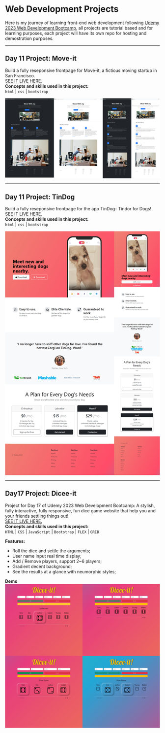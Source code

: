 # Web Development Projects  
Here is my journey of learning front-end web development following [Udemy 2023 Web Development Bootcamp](https://www.udemy.com/course/the-complete-web-development-bootcamp/), all projects are tutorial based and for learning purposes, each project will have its own repo for hosting and demostration purposes.
___
## Day 11 Project: Move-it
Build a fully reseponsive frontpage for Move-it, a fictious moving startup in San Francisco.  
[SEE IT LIVE HERE.](https://jaycka.github.io/move-it/)  
**Concepts and skills used in this project:**   
`html` | `css` | `bootstrap`  

![move-it](./screenshots/move-it.png)  
___  

## Day 11 Project: TinDog  
Build a fully reseponsive frontpage for the app TinDog- Tindor for Dogs!  
[SEE IT LIVE HERE.](https://jaycka.github.io/tindog/)  
**Concepts and skills used in this project:**   
`html` | `css` | `bootstrap`  

![tindog](./screenshots/tindog.png)  
___  

## Day17 Project: Dicee-it
Project for Day 17 of Udemy 2023 Web Development Bootcamp: A stylish, fully interactive, fully responsive, fun dice game website that help you and your friends settling things out!  
[SEE IT LIVE HERE.](https://jaycka.github.io/dicee-it/)  
**Concepts and skills used in this project:**  
`HTML` | `CSS` | `JavaScript` | `Bootstrap` | `FLEX` | `GRID`

**Features:**  
* Roll the dice and settle the arguments;
* User name input real time display;  
* Add / Remove players, support 2~6 players;
* Gradient decent background;
* See the results at a glance with neumorphic styles;  

**Demo**  
![demo](./screenshots/dicee-it.png)  